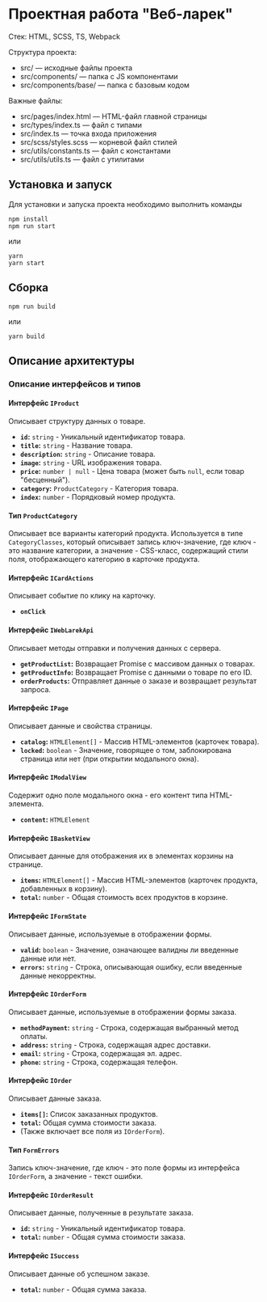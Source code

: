 # Проектная работа "Веб-ларек"

Стек: HTML, SCSS, TS, Webpack

Структура проекта:
- src/ — исходные файлы проекта
- src/components/ — папка с JS компонентами
- src/components/base/ — папка с базовым кодом

Важные файлы:
- src/pages/index.html — HTML-файл главной страницы
- src/types/index.ts — файл с типами
- src/index.ts — точка входа приложения
- src/scss/styles.scss — корневой файл стилей
- src/utils/constants.ts — файл с константами
- src/utils/utils.ts — файл с утилитами

## Установка и запуск
Для установки и запуска проекта необходимо выполнить команды

```
npm install
npm run start
```

или

```
yarn
yarn start
```
## Сборка

```
npm run build
```

или

```
yarn build
```
## Описание архитектуры

### Описание интерфейсов и типов

#### Интерфейс `IProduct`

Описывает структуру данных о товаре.

*   **`id`:** `string` - Уникальный идентификатор товара.
*   **`title`:** `string` - Название товара.
*   **`description`:** `string` - Описание товара.
*   **`image`:** `string` - URL изображения товара.
*   **`price`:** `number | null` - Цена товара (может быть `null`, если товар "бесценный").
*   **`category`:** `ProductCategory` - Категория товара.
*   **`index`:** `number` - Порядковый номер продукта.

#### Тип `ProductCategory`

Описывает все варианты категорий продукта. Используется в типе `CategoryClasses`, который описывает запись ключ-значение, где ключ - это название категории, а значение - CSS-класс, содержащий стили поля, отображающего категорию в карточке продукта.

#### Интерфейс `ICardActions`

Описывает событие по клику на карточку.

*   **`onClick`** 

#### Интерфейс `IWebLarekApi`

Описывает методы отправки и получения данных с сервера.

*   **`getProductList`:** Возвращает Promise с массивом данных о товарах.
*   **`getProductInfo`:** Возвращает Promise с данными о товаре по его ID.
*   **`orderProducts`:** Отправляет данные о заказе и возвращает результат запроса.

#### Интерфейс `IPage`

Описывает данные и свойства страницы.

*   **`catalog`:** `HTMLElement[]` - Массив HTML-элементов (карточек товара).  
*   **`locked`:** `boolean` - Значение, говорящее о том, заблокирована страница или нет (при открытии модального окна).

#### Интерфейс `IModalView`

Содержит одно поле модального окна - его контент типа HTML-элемента. 

*   **`content`:** `HTMLElement`

#### Интерфейс `IBasketView`

Описывает данные для отображения их в элементах корзины на странице.

*   **`items`:** `HTMLElement[]` - Массив HTML-элементов (карточек продукта, добавленных в корзину).
*   **`total`:** `number` - Общая стоимость всех продуктов в корзине.

#### Интерфейс `IFormState`

Описывает данные, используемые в отображении формы.

*   **`valid`:** `boolean` - Значение, означающее валидны ли введенные данные или нет.
*   **`errors`:** `string` - Строка, описывающая ошибку, если введенные данные некорректны.

#### Интерфейс `IOrderForm`

Описывает данные, используемые в отображении формы заказа.

*   **`methodPayment`:** `string` - Строка, содержащая выбранный метод оплаты.
*   **`address`:** `string` - Строка, содержащая адрес доставки.
*   **`email`:** `string` - Строка, содержащая эл. адрес.
*   **`phone`:** `string` - Строка, содержащая телефон.

#### Интерфейс `IOrder`

Описывает данные заказа.

*   **`items[]`:** Список заказанных продуктов.
*   **`total`:** Общая сумма стоимости заказа.
*   (Также включает все поля из `IOrderForm`).

#### Тип `FormErrors`

Запись ключ-значение, где ключ - это поле формы из интерфейса `IOrderForm`, а значение - текст ошибки.

#### Интерфейс `IOrderResult`

Описывает данные, полученные в результате заказа.

*   **`id`:** `string` - Уникальный идентификатор товара.
*   **`total`:** `number` - Общая сумма стоимости заказа.

#### Интерфейс `ISuccess`

Описывает данные об успешном заказе.

*   **`total`:** `number` - Общая сумма заказа.

